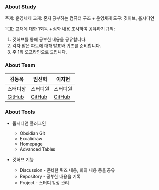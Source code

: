 ### About Study

주제: 운영체제
교재: 혼자 공부하는 컴퓨터 구조 + 운영체제
도구: 깃허브, 옵시디언

목표: 교재에 대한 1회독 + 심화 내용 조사하여 공유하기
규칙:
1. 깃허브를 통해 공부한 내용을 공유합니다.
2. 각자 맡은 파트에 대해 발표와 퀴즈를 준비합니다.
3. 주 1회 오프라인으로 모입니다.

### About Team

| 김동욱     | 임선혁     | 이지현   |
| ---------- | ---------- | -------- |
| 스터디장   | 스터디원   | 스터디원 |
| [GitHub]() | [GitHub]() | [GitHub](https://github.com/Sleepingoff)         |


### About Tools

- 옵시디언 플러그인
	- Obsidian Git
	- Excalidraw
	- Homepage
	- Advanced Tables

- 깃허브 기능
	- Discussion - 준비한 퀴즈 내용, 회의 내용 등을 공유
	- Repository - 공부한 내용을 기록
	- Project - 스터디 일정 관리